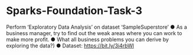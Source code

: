 # Sparks-Foundation-Task-3

Perform ‘Exploratory Data Analysis’ on dataset ‘SampleSuperstore’
● As a business manager, try to find out the weak areas where you can
work to make more profit.
● What all business problems you can derive by exploring the data?)
● Dataset: https://bit.ly/3i4rbWl
